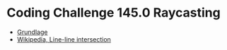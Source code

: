 # Coding Challenge 145.0 Raycasting

- [Grundlage](https://thecodingtrain.com/CodingChallenges/145-2d-ray-casting.html)
- [Wikipedia, Line-line intersection](https://en.wikipedia.org/wiki/Line–line_intersection)
